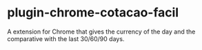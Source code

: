 # plugin-chrome-cotacao-facil
A extension for Chrome that gives the currency of the day and the comparative with the last 30/60/90 days.
